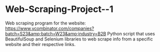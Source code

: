 # Web-Scraping-Project--1
Web scraping program for the website: https://www.ycombinator.com/companies?batch=S23&amp;batch=W23&amp;industry=B2B
Python script that uses BeautifulSoup and Selenium libraries to web scrape info from a specific website and their respective links.
